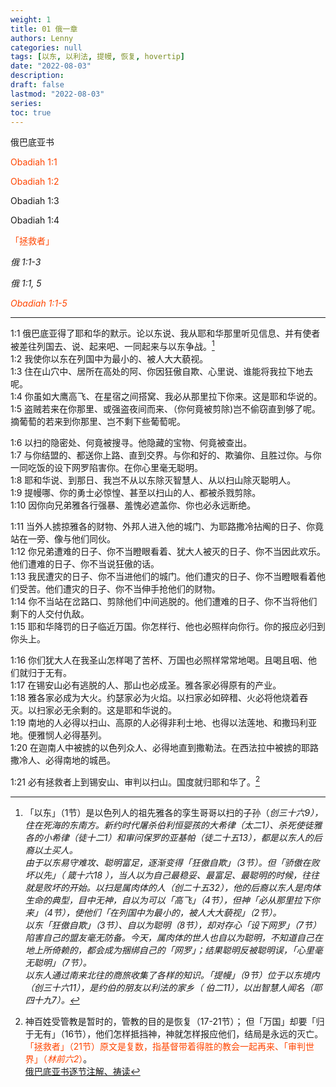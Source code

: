 ```yaml
---
weight: 1
title: 01 俄一章
authors: Lenny
categories: null
tags: [以东, 以利法, 提幔, 恢复, hovertip]
date: "2022-08-03"
description: 
draft: false
lastmod: "2022-08-03"
series:
toc: true
---
```

俄巴底亚书

<a style = "color:#ff4500">Obadiah 1:1</a>  

<font color =#ff4500>Obadiah 1:2</font> 

Obadiah 1:3

<font>Obadiah 1:4</font> 

<font color =#ff4500>「拯救者」</font>

<cite class="bibleref" title="Obadiah 1:1-3" >俄 1:1-3</cite>

<cite class="bibleref" title="Obadiah 1:1,5" >俄 1:1, 5</cite>

<a style = "color:#ff4500"><cite class="bibleref" title="Obadiah 1:1-5" >Obadiah 1:1-5</cite></a>

<!--more-->
---


1:1 俄巴底亚得了耶和华的默示。论以东说、我从耶和华那里听见信息、并有使者被差往列国去、说、起来吧、一同起来与以东争战。[^1]  
1:2 我使你以东在列国中为最小的、被人大大藐视。  
1:3 住在山穴中、居所在高处的阿、你因狂傲自欺、心里说、谁能将我拉下地去呢。  
1:4 你虽如大鹰高飞、在星宿之间搭窝、我必从那里拉下你来。这是耶和华说的。  
1:5 盗贼若来在你那里、或强盗夜间而来、（你何竟被剪除)岂不偷窃直到够了呢。摘葡萄的若来到你那里、岂不剩下些葡萄呢。  

1:6 以扫的隐密处、何竟被搜寻。他隐藏的宝物、何竟被查出。  
1:7 与你结盟的、都送你上路、直到交界。与你和好的、欺骗你、且胜过你。与你一同吃饭的设下网罗陷害你。在你心里毫无聪明。  
1:8 耶和华说、到那日、我岂不从以东除灭智慧人、从以扫山除灭聪明人。  
1:9 提幔哪、你的勇士必惊惶、甚至以扫山的人、都被杀戮剪除。  
1:10 因你向兄弟雅各行强暴、羞愧必遮盖你、你也必永远断绝。  

1:11 当外人掳掠雅各的财物、外邦人进入他的城门、为耶路撒冷拈阄的日子、你竟站在一旁、像与他们同伙。  
1:12 你兄弟遭难的日子、你不当瞪眼看着、犹大人被灭的日子、你不当因此欢乐。他们遭难的日子、你不当说狂傲的话。  
1:13 我民遭灾的日子、你不当进他们的城门。他们遭灾的日子、你不当瞪眼看着他们受苦。他们遭灾的日子、你不当伸手抢他们的财物。  
1:14 你不当站在岔路口、剪除他们中间逃脱的。他们遭难的日子、你不当将他们剩下的人交付仇敌。  
1:15 耶和华降罚的日子临近万国。你怎样行、他也必照样向你行。你的报应必归到你头上。  

1:16 你们犹大人在我圣山怎样喝了苦杯、万国也必照样常常地喝。且喝且咽、他们就归于无有。  
1:17 在锡安山必有逃脱的人、那山也必成圣。雅各家必得原有的产业。  
1:18 雅各家必成为大火。约瑟家必为火焰。以扫家必如碎稓、火必将他烧着吞灭。以扫家必无余剩的。这是耶和华说的。  
1:19 南地的人必得以扫山、高原的人必得非利士地、也得以法莲地、和撒玛利亚地。便雅悯人必得基列。  
1:20 在迦南人中被掳的以色列众人、必得地直到撒勒法。在西法拉中被掳的耶路撒冷人、必得南地的城邑。  

1:21 必有拯救者上到锡安山、审判以扫山。国度就归耶和华了。[^2]  

[^1]: 「以东」（1节）是以色列人的祖先雅各的孪生哥哥以扫的子孙（<cite class="bibleref" title="Genesis 36:9" >创三十六9），住在死海的东南方。新约时代屠杀伯利恒婴孩的大希律（太二1）、杀死使徒雅各的小希律（<cite class="bibleref" title="Acts 12:1" >徒十二1</cite>）和审问保罗的亚基帕（<cite class="bibleref" title="Acts 25:13" >徒二十五13</cite>），都是以东人的后裔以土买人。  
由于以东易守难攻、聪明富足，逐渐变得「狂傲自欺」（3节）。但「骄傲在败坏以先」（ <cite class="bibleref" title="Proverbs 16:18" >箴十六18</cite> ），当人以为自己最稳妥、最富足、最聪明的时候，往往就是败坏的开始。以扫是属肉体的人（<cite class="bibleref" title="Genesis 25:32" >创二十五32</cite>），他的后裔以东人是肉体生命的典型，目中无神，自以为可以「高飞」（4节），但神「必从那里拉下你来」（4节），使他们「在列国中为最小的，被人大大藐视」（2节）。  
以东「狂傲自欺」（3节）、自以为聪明（8节），却对存心「设下网罗」（7节）陷害自己的盟友毫无防备。今天，属肉体的世人也自以为聪明，不知道自己在地上所倚赖的，都会成为捆绑自己的「网罗」；结果聪明反被聪明误，「心里毫无聪明」（7节）。  
以东人通过南来北往的商旅收集了各样的知识。「提幔」（9节）位于以东境内（<cite class="bibleref" title="Genesis 36:11" >创三十六11</cite>），是约伯的朋友以利法的家乡（ <cite class="bibleref" title="Job 2:11" >伯二11</cite>），以出智慧人闻名（耶四十九7）。
[^2]: 神百姓受管教是暂时的，管教的目的是恢复（17-21节）； 但「万国」却要「归于无有」（16节），他们怎样抵挡神，神就怎样报应他们，结局是永远的灭亡。  
<font color =#ff4500>「拯救者」（21节）原文是复数，指基督带着得胜的教会一起再来、「审判世界」（<cite class="bibleref" title="1 Corinthian 6:2" >林前六2</cite>）</font>。  
[俄巴底亚书逐节注解、祷读](https://cmcbiblereading.com/2016/10/09/%e4%bf%84%e5%b7%b4%e5%ba%95%e4%ba%9a%e4%b9%a6%e9%80%90%e8%8a%82%e6%b3%a8%e8%a7%a3%e3%80%81%e7%a5%b7%e8%af%bb/)



<script>
	var refTagger = {
		settings: {
			bibleVersion: "hlybblsmpshndtn" /*'KJV'*/
		}
	}; 

	(function(d, t) {
		var n=d.querySelector('[nonce]');
		refTagger.settings.nonce = n && (n.nonce||n.getAttribute('nonce'));
		var g = d.createElement(t), s = d.getElementsByTagName(t)[0];
		g.src = 'https://api.reftagger.com/v2/RefTagger.js';
		g.nonce = refTagger.settings.nonce;
		s.parentNode.insertBefore(g, s);
	}(document, 'script'));
</script>